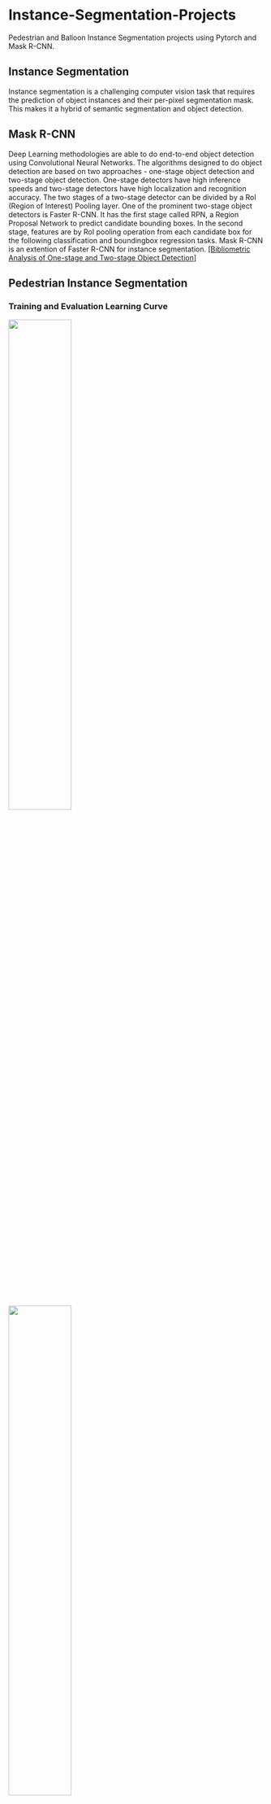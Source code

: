 # Instance-Segmentation-Projects
Pedestrian and Balloon Instance Segmentation projects using Pytorch and Mask R-CNN.

## Instance Segmentation
Instance segmentation is a challenging computer vision task that requires the prediction of object instances and their per-pixel segmentation mask. This makes it a hybrid of semantic segmentation and object detection.

## Mask R-CNN
Deep Learning methodologies are able to do end-to-end object detection using Convolutional Neural Networks. The algorithms designed to do object detection are based on two approaches - one-stage object detection and two-stage object detection. One-stage detectors have high inference speeds and two-stage detectors have high localization and recognition accuracy. The two stages of a two-stage detector can be divided by a RoI (Region of Interest) Pooling layer. One of the prominent two-stage object detectors is Faster R-CNN. It has the first stage called RPN, a Region Proposal Network to predict candidate bounding boxes. In the second stage, features are by RoI pooling operation from each candidate box for the following classification and boundingbox regression tasks. Mask R-CNN is an extention of Faster R-CNN for instance segmentation. 
[[Bibliometric Analysis of One-stage and Two-stage Object Detection]](https://digitalcommons.unl.edu/libphilprac/4910/)

## Pedestrian Instance Segmentation

### Training and Evaluation Learning Curve
<p float="left">
  <img src="https://github.com/NickKaparinos/Instance-Segmentation-Projects/blob/master/images/Pedestrian_learning_curve.jpg" width="49.7%" /> 
  <img src="https://github.com/NickKaparinos/Instance-Segmentation-Projects/blob/master/images/Pedestrian_validation_metrics.jpg" width="49.7%" />
</p>

### Inference examples and comparison to Ground Truth

|&nbsp;&nbsp;&nbsp;&nbsp;&nbsp;&nbsp;&nbsp;&nbsp;&nbsp;&nbsp;&nbsp;&nbsp;&nbsp;&nbsp;&nbsp;&nbsp;&nbsp;&nbsp;&nbsp;&nbsp;&nbsp;&nbsp;&nbsp;Image&nbsp;&nbsp;&nbsp;&nbsp;&nbsp;&nbsp;&nbsp;&nbsp;&nbsp;&nbsp;&nbsp;&nbsp;&nbsp;&nbsp;&nbsp;&nbsp;&nbsp;&nbsp;&nbsp;&nbsp;&nbsp;&nbsp;&nbsp;|&nbsp;&nbsp;&nbsp;&nbsp;&nbsp;&nbsp;&nbsp;&nbsp;&nbsp;&nbsp;&nbsp;&nbsp;&nbsp;&nbsp;&nbsp;&nbsp;&nbsp;&nbsp;&nbsp;&nbsp;Predictions&nbsp;&nbsp;&nbsp;&nbsp;&nbsp;&nbsp;&nbsp;&nbsp;&nbsp;&nbsp; &nbsp;&nbsp;&nbsp;&nbsp;&nbsp;&nbsp;|&nbsp;&nbsp;&nbsp;&nbsp;&nbsp;&nbsp;&nbsp;&nbsp;&nbsp;&nbsp;&nbsp;&nbsp;&nbsp;&nbsp;&nbsp;&nbsp;&nbsp;&nbsp;&nbsp;Ground Truth&nbsp;&nbsp;&nbsp;&nbsp;&nbsp;&nbsp;&nbsp;&nbsp;&nbsp;&nbsp;&nbsp;&nbsp;&nbsp;|
|:---------------------------:|:---:|:---:|


<p float="left">
  <img src="https://github.com/NickKaparinos/Instance-Segmentation-Projects/blob/master/images/Pedestrian_image_1.jpg" width="32.9%" /> 
  <img src="https://github.com/NickKaparinos/Instance-Segmentation-Projects/blob/master/images/Pedestrian_image_1_segmentation.jpg" width="32.9%" />
  <img src="https://github.com/NickKaparinos/Instance-Segmentation-Projects/blob/master/images/Pedestrian_image_1_ground_truth_segmentation.jpg" width="32.9%" />
</p>
<p float="left">
  <img src="https://github.com/NickKaparinos/Instance-Segmentation-Projects/blob/master/images/Pedestrian_image_2.jpg" width="32.9%" /> 
  <img src="https://github.com/NickKaparinos/Instance-Segmentation-Projects/blob/master/images/Pedestrian_image_2_segmentation.jpg" width="32.9%" />
  <img src="https://github.com/NickKaparinos/Instance-Segmentation-Projects/blob/master/images/Pedestrian_image_2_ground_truth_segmentation.jpg" width="32.9%" />
</p>
<p float="left">
  <img src="https://github.com/NickKaparinos/Instance-Segmentation-Projects/blob/master/images/Pedestrian_image_3.jpg" width="32.9%" /> 
  <img src="https://github.com/NickKaparinos/Instance-Segmentation-Projects/blob/master/images/Pedestrian_image_3_segmentation.jpg" width="32.9%" />
  <img src="https://github.com/NickKaparinos/Instance-Segmentation-Projects/blob/master/images/Pedestrian_image_3_ground_truth_segmentation.jpg" width="32.9%" />
</p>
<p float="left">
  <img src="https://github.com/NickKaparinos/Instance-Segmentation-Projects/blob/master/images/Pedestrian_image_4.jpg" width="32.9%" /> 
  <img src="https://github.com/NickKaparinos/Instance-Segmentation-Projects/blob/master/images/Pedestrian_image_4_segmentation.jpg" width="32.9%" />
  <img src="https://github.com/NickKaparinos/Instance-Segmentation-Projects/blob/master/images/Pedestrian_image_4_ground_truth_segmentation.jpg" width="32.9%" />
</p>
<p float="left">
  <img src="https://github.com/NickKaparinos/Instance-Segmentation-Projects/blob/master/images/Pedestrian_image_5.jpg" width="32.9%" /> 
  <img src="https://github.com/NickKaparinos/Instance-Segmentation-Projects/blob/master/images/Pedestrian_image_5_segmentation.jpg" width="32.9%" />
  <img src="https://github.com/NickKaparinos/Instance-Segmentation-Projects/blob/master/images/Pedestrian_image_5_ground_truth_segmentation.jpg" width="32.9%" />
</p>




## Balloon Instance Segmentation
### Training and Evaluation Learning Curve
<p float="left">
  <img src="https://github.com/NickKaparinos/Instance-Segmentation-Projects/blob/master/images/Balloon_learning_curve.jpg" width="49.7%" /> 
  <img src="https://github.com/NickKaparinos/Instance-Segmentation-Projects/blob/master/images/Balloon_validation_metrics.jpg" width="49.7%" />
</p>

### Inference examples and comparison to Ground Truth

|&nbsp;&nbsp;&nbsp;&nbsp;&nbsp;&nbsp;&nbsp;&nbsp;&nbsp;&nbsp;&nbsp;&nbsp;&nbsp;&nbsp;&nbsp;&nbsp;&nbsp;&nbsp;&nbsp;&nbsp;&nbsp;&nbsp;&nbsp;Image&nbsp;&nbsp;&nbsp;&nbsp;&nbsp;&nbsp;&nbsp;&nbsp;&nbsp;&nbsp;&nbsp;&nbsp;&nbsp;&nbsp;&nbsp;&nbsp;&nbsp;&nbsp;&nbsp;&nbsp;&nbsp;&nbsp;&nbsp;|&nbsp;&nbsp;&nbsp;&nbsp;&nbsp;&nbsp;&nbsp;&nbsp;&nbsp;&nbsp;&nbsp;&nbsp;&nbsp;&nbsp;&nbsp;&nbsp;&nbsp;&nbsp;&nbsp;&nbsp;Predictions&nbsp;&nbsp;&nbsp;&nbsp;&nbsp;&nbsp;&nbsp;&nbsp;&nbsp;&nbsp; &nbsp;&nbsp;&nbsp;&nbsp;&nbsp;&nbsp;|&nbsp;&nbsp;&nbsp;&nbsp;&nbsp;&nbsp;&nbsp;&nbsp;&nbsp;&nbsp;&nbsp;&nbsp;&nbsp;&nbsp;&nbsp;&nbsp;&nbsp;&nbsp;&nbsp;Ground Truth&nbsp;&nbsp;&nbsp;&nbsp;&nbsp;&nbsp;&nbsp;&nbsp;&nbsp;&nbsp;&nbsp;&nbsp;&nbsp;|
|:---------------------------:|:---:|:---:|


<p float="left">
  <img src="https://github.com/NickKaparinos/Instance-Segmentation-Projects/blob/master/images/Balloon_image_1.jpg" width="32.9%" /> 
  <img src="https://github.com/NickKaparinos/Instance-Segmentation-Projects/blob/master/images/Balloon_image_1_segmentation.jpg" width="32.9%" />
  <img src="https://github.com/NickKaparinos/Instance-Segmentation-Projects/blob/master/images/Balloon_image_1_ground_truth_segmentation.jpg" width="32.9%" />
</p>

<p float="left">
  <img src="https://github.com/NickKaparinos/Instance-Segmentation-Projects/blob/master/images/Balloon_image_3.jpg" width="32.9%" /> 
  <img src="https://github.com/NickKaparinos/Instance-Segmentation-Projects/blob/master/images/Balloon_image_3_segmentation.jpg" width="32.9%" />
  <img src="https://github.com/NickKaparinos/Instance-Segmentation-Projects/blob/master/images/Balloon_image_3_ground_truth_segmentation.jpg" width="32.9%" />
</p>
<p float="left">
  <img src="https://github.com/NickKaparinos/Instance-Segmentation-Projects/blob/master/images/Balloon_image_4.jpg" width="32.9%" /> 
  <img src="https://github.com/NickKaparinos/Instance-Segmentation-Projects/blob/master/images/Balloon_image_4_segmentation.jpg" width="32.9%" />
  <img src="https://github.com/NickKaparinos/Instance-Segmentation-Projects/blob/master/images/Balloon_image_4_ground_truth_segmentation.jpg" width="32.9%" />
</p>
<p float="left">
  <img src="https://github.com/NickKaparinos/Instance-Segmentation-Projects/blob/master/images/Balloon_image_7.jpg" width="32.9%" /> 
  <img src="https://github.com/NickKaparinos/Instance-Segmentation-Projects/blob/master/images/Balloon_image_7_segmentation.jpg" width="32.9%" />
  <img src="https://github.com/NickKaparinos/Instance-Segmentation-Projects/blob/master/images/Balloon_image_7_ground_truth_segmentation.jpg" width="32.9%" />
</p>
<p float="left">
  <img src="https://github.com/NickKaparinos/Instance-Segmentation-Projects/blob/master/images/Balloon_image_9.jpg" width="32.9%" /> 
  <img src="https://github.com/NickKaparinos/Instance-Segmentation-Projects/blob/master/images/Balloon_image_9_segmentation.jpg" width="32.9%" />
  <img src="https://github.com/NickKaparinos/Instance-Segmentation-Projects/blob/master/images/Balloon_image_9_ground_truth_segmentation.jpg" width="32.9%" />
</p>

